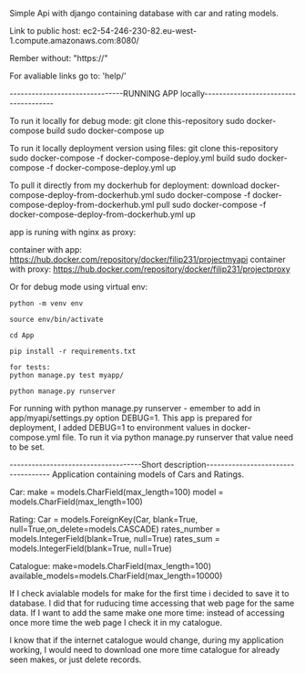 Simple Api with django containing database with car and rating models.

Link to public host:
	ec2-54-246-230-82.eu-west-1.compute.amazonaws.com:8080/

Rember without: "https://"

For avaliable links go to: 'help/'

-------------------------------RUNNING APP locally-------------------------------------

To run it locally for debug mode: 
git clone this-repository
sudo docker-compose build
sudo docker-compose up

To run it locally deployment version using files:
git clone this-repository
sudo docker-compose -f docker-compose-deploy.yml build
sudo docker-compose -f docker-compose-deploy.yml up


To pull it directly from my dockerhub for deployment:
download docker-compose-deploy-from-dockerhub.yml
sudo docker-compose -f docker-compose-deploy-from-dockerhub.yml pull
sudo docker-compose -f docker-compose-deploy-from-dockerhub.yml up

app is runing with nginx as proxy:

container with app: https://hub.docker.com/repository/docker/filip231/projectmyapi
container with proxy: https://hub.docker.com/repository/docker/filip231/projectproxy

Or for debug mode using virtual env:

	python -m venv env

	source env/bin/activate

	cd App

	pip install -r requirements.txt

	for tests:
	python manage.py test myapp/

	python manage.py runserver
	
	

For running with python manage.py runserver - emember to add in app/myapi/settings.py option DEBUG=1.
This app is prepared for deployment,
I added DEBUG=1 to environment values in docker-compose.yml file.
To run it via python manage.py runserver that value need to be set.

------------------------------------Short description-----------------------------------
Application containing models of Cars and Ratings.

Car:
    make = models.CharField(max_length=100)
    model = models.CharField(max_length=100)

Rating:
    Car = models.ForeignKey(Car, blank=True, null=True,on_delete=models.CASCADE)
    rates_number = models.IntegerField(blank=True, null=True)
    rates_sum = models.IntegerField(blank=True, null=True)

Catalogue:
    make=models.CharField(max_length=100)
    available_models=models.CharField(max_length=10000)

If I check avialable models for make for the first time i decided to save it to database. 
I did that for ruducing time accessing that web page for the same data.
If I want to add the same make one more time: 
instead of accessing once more time the web page I check it in my catalogue.

I know that if the internet catalogue would change, during my application working, I would need to download one more time catalogue for already seen makes, or just delete records.













